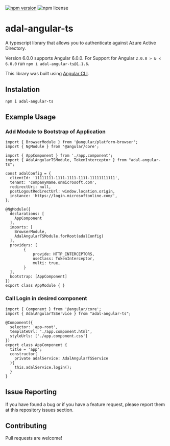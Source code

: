 <!--TODO: Add how to use interceptor -->
[![npm version](https://badge.fury.io/js/adal-angular-ts.svg)](https://badge.fury.io/js/adal-angular-ts)
![npm license](https://img.shields.io/npm/l/express.svg)

# adal-angular-ts
A typescript library that allows you to authenticate against Azure Active Directory. 

Version 6.0.0 supports Angular 6.0.0. For Support for Angular `2.0.0 > & < 6.0.0` run `npm i adal-angular-ts@1.1.6`.

This library was built using [Angular CLI](https://github.com/angular/angular-cli/wiki/stories-create-library).

## Instalation
```
npm i adal-angular-ts
```

## Example Usage

### Add Module to Bootstrap of Application
```
import { BrowserModule } from '@angular/platform-browser';
import { NgModule } from '@angular/core';

import { AppComponent } from './app.component';
import { AdalAngularTSModule, TokenInterceptor } from "adal-angular-ts";

const adalConfig = {
  clientId: '11111111-1111-1111-1111-11111111111',
  tenant: 'companyName.onmicrosoft.com',
  redirectUri: null,
  postLogoutRedirectUrl: window.location.origin,
  instance: 'https://login.microsoftonline.com/',
};

@NgModule({
  declarations: [
    AppComponent
  ],
  imports: [
    BrowserModule,
    AdalAngularTSModule.forRoot(adalConfig)
  ],
  providers: [
        {
            provide: HTTP_INTERCEPTORS,
            useClass: TokenInterceptor,
            multi: true,
        }
  ],
  bootstrap: [AppComponent]
})
export class AppModule { }
```

### Call Login in desired component
```
import { Component } from '@angular/core';
import { AdalAngularTSService } from "adal-angular-ts";

@Component({
  selector: 'app-root',
  templateUrl: './app.component.html',
  styleUrls: ['./app.component.css']
})
export class AppComponent {
  title = 'app';
  constructor(
    private adalService: AdalAngularTSService
  ){
    this.adalService.login();
  }
}
```

## Issue Reporting

If you have found a bug or if you have a feature request, please report them at this repository issues section. 

## Contributing

Pull requests are welcome!
